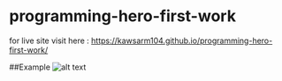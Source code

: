 # programming-hero-first-work
for live site visit here : https://kawsarm104.github.io/programming-hero-first-work/

##Example 
![alt text](ph-first-work.png)
